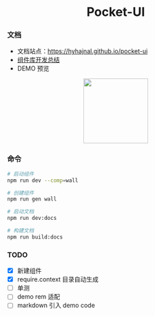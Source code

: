 <h1 align="center">
    Pocket-UI
</h1>

### 文档
* 文档站点：https://hyhajnal.github.io/pocket-ui
* [组件库开发总结](https://www.yuque.com/docs/share/aa6c6e47-4e96-46ed-b164-756616afd2bf)
* DEMO 预览

<div style="width:100%;text-align:center;">
<img src="https://cdn.jsdelivr.net/gh/hyhajnal/CDN@master/img/20201017215825.png" width="150" height="150">
</div>




### 命令
``` bash
# 启动组件
npm run dev --comp=wall

# 创建组件
npm run gen wall

# 启动文档
npm run dev:docs

# 构建文档
npm run build:docs
```

### TODO
- [x] 新建组件
- [x] require.context 目录自动生成
- [ ] 单测
- [ ] demo rem 适配
- [ ] markdown 引入 demo code
